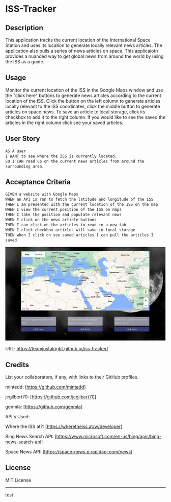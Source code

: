 # ISS-Tracker

## Description

This application tracks the current location of the International Space Station and uses its location to generate locally relevant news articles. The application also pulls a series of news articles on space. This applicaiotn provides a nuanced way to get global news from around the world by using the ISS as a guide.  

## Usage

Monitor the current location of the ISS in the Google Maps window and use the "click here" buttons to generate news articles according to the current location of the ISS. Click the button on the left column to generate articles locally relevant to the ISS coordinates, click the middle button to generate articles on space news. To save an article to local storage, click its checkbox to add it to the right column. If you would like to see the saved the articles in the right column click see your saved articles. 


## User Story
```
AS A user
I WANT to see where the ISS is currently located.
SO I CAN read up on the current news articles from around the surrounding area. 
```

## Acceptance Criteria
```
GIVEN a website with Google Maps
WHEN an API is run to fetch the latitude and longitude of the ISS
THEN I am presented with the current location of the ISS on the map 
WHEN I view the current position of the ISS on maps
THEN I take the position and populate relevant news
WHEN I click on the news article buttons
THEN I can click on the articles to read in a new tab
WHEN I click checkbox articles will save in local storage
THEN when I click on see saved articles I can pull the articles I saved 
```


![screenshot of website with map and news article generation buttons](/assets/img/App-Screenshot.jpg)

URL: https://teamjustalright.github.io/iss-tracker/

## Credits

List your collaborators, if any, with links to their GitHub profiles.

mintedd: [https://github.com/mintedd]

jcgilbert70: [https://github.com/jcgilbert70]

genmla: [https://github.com/genmla]

API's Used:

Where the ISS at?: [https://wheretheiss.at/w/developer]

Bing News Search API: [https://www.microsoft.com/en-us/bing/apis/bing-news-search-api]

Space News API: [https://space-news.p.rapidapi.com/news]

## License

MIT License

---

test
